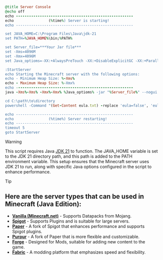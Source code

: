 ```ruby
@title Server Console
@echo off
echo ------------------------------------------------------
echo                (%time%) Server is starting!         
echo ------------------------------------------------------

set JAVA_HOME=C:\Program Files\Java\jdk-21
set PATH=%JAVA_HOME%\bin;%PATH%

set Server_file=***Your Jar file***
set -Xms=4096M
set -Xmx=4096M
set Java_optioms=-XX:+AlwaysPreTouch -XX:+DisableExplicitGC -XX:+ParallelRefProcEnabled -XX:+PerfDisableSharedMem -XX:+UnlockExperimentalVMOptions -XX:+UseG1GC -XX:G1HeapRegionSize=8M -XX:G1HeapWastePercent=5 -XX:G1MaxNewSizePercent=40 -XX:G1MixedGCCountTarget=4 -XX:G1MixedGCLiveThresholdPercent=90 -XX:G1NewSizePercent=30 -XX:G1RSetUpdatingPauseTimePercent=5 -XX:G1ReservePercent=20 -XX:InitiatingHeapOccupancyPercent=15 -XX:MaxGCPauseMillis=200 -XX:MaxTenuringThreshold=1 -XX:SurvivorRatio=32 -Dusing.aikars.flags=https://mcflags.emc.gs -Daikars.new.flags=true

:StartServer
echo Starting the Minecraft server with the following options:
echo - Minimum Heap Size: %-Xms%
echo - Maximum Heap Size: %-Xmx%
echo ------------------------------------------------------
java -Xms%-Xms% -Xmx%-Xmx% %Java_optioms% -jar "%Server_file%" --nogui

cd C:\path\to\directory
powershell -Command "(Get-Content eula.txt) -replace 'eula=false', 'eula=true' | Set-Content eula.txt"

echo ------------------------------------------------------
echo                (%time%) Server restarting!          
echo ------------------------------------------------------
timeout 5
goto StartServer
```
> [!WARNING]
> This script requires Java [JDK 21](https://www.oracle.com/java/technologies/javase/jdk21-archive-downloads.html) to function. The JAVA_HOME variable is set to the JDK 21 directory path, and this path is added to the PATH environment variable. This setup ensures that the Minecraft server uses JDK 21 to run, along with specific Java options configured in the script to enhance performance.

> [!TIP]
> ## Here are the server types that can be used in Minecraft (Java Edition):
> - **[Vanilla (Minecraft.net)](https://www.minecraft.net/en-us/download/server)** - Supports Datapacks from Mojang.
> - **[Spigot](https://getbukkit.org/download/spigot)** - Supports Plugins and is suitable for large servers.
> - **[Paper](https://papermc.io/downloads/paper)** - A fork of Spigot that enhances performance and supports Spigot plugins.
> - **[Purpur](https://purpurmc.org/downloads)** - A fork of Paper that is more flexible and customizable.
> - **[Forge](https://files.minecraftforge.net/net/minecraftforge/forge/)** - Designed for Mods, suitable for adding new content to the game.
> - **[Fabric](https://fabricmc.net/use/server/)** - A modding platform that emphasizes speed and flexibility.
